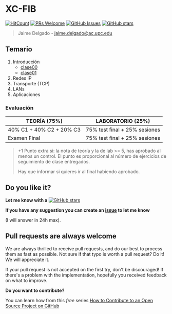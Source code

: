 # XC-FIB

[![HitCount](http://hits.dwyl.io/mrrobb/XC-FIB.svg)](http://hits.dwyl.io/mrrobb/XC-FIB)
[![PRs Welcome](https://img.shields.io/badge/PRs-welcome-brightgreen.svg?style=flat-square)](https://egghead.io/courses/how-to-contribute-to-an-open-source-project-on-github)
[![GitHub Issues](https://img.shields.io/github/issues/mrrobb/XC-FIB.svg)](https://github.com/mrrobb/XC-FIB/issues)
[![GitHub stars](https://img.shields.io/github/stars/mrrobb/XC-FIB.svg?style=social&label=Star)](https://GitHub.com/mrrobb/XC-FIB/stargazers)

> Jaime Delgado - jaime.delgado@ac.upc.edu

## Temario

1. Introducción
	- [clase00](Apuntes/clase00.md)
	- [clase01](Apuntes/clase01.md)
2. Redes IP
3. Transporte (TCP)
4. LANs
5. Aplicaciones

### Evaluación

|	TEORÍA (75%)	|	LABORATORIO (25%)	|
|-------------------|-----------------------|
|40% C1  + 40% C2 + 20% C3| 	75% test final + 25% sesiones	|
|	Examen Final	| 			75% test final + 25% sesiones	|

> +1 Punto extra si: la nota de teoría y la de lab >= 5, has aprobado al menos un control. El punto es proporcional al número de ejercicios de seguimiento de clase entregados.
>
> Hay que informar si quieres ir al final habiendo aprobado.

## Do you like it?

**Let me know with a**
[![GitHub stars](https://img.shields.io/github/stars/mrrobb/XC-FIB.svg?style=social&label=Star)](https://GitHub.com/mrrobb/XC-FIB/stargazers)

**If you have any suggestion you can create an [issue](https://github.com/MrRobb/XC-FIB/issues) to let me know**

(I will answer in 24h max).

## Pull requests are always welcome

We are always thrilled to receive pull requests, and do our best to
process them as fast as possible. Not sure if that typo is worth a pull
request? Do it! We will appreciate it.

If your pull request is not accepted on the first try, don't be
discouraged! If there's a problem with the implementation, hopefully you
received feedback on what to improve.


**Do you want to contribute?**

You can learn how from this *free* series [How to Contribute to an Open Source Project on GitHub](https://egghead.io/series/how-to-contribute-to-an-open-source-project-on-github)
